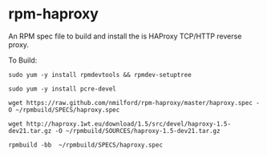 rpm-haproxy
===========

An RPM spec file to build and install the is HAProxy TCP/HTTP reverse proxy.

To Build:

`sudo yum -y install rpmdevtools && rpmdev-setuptree`

`sudo yum -y install pcre-devel `

`wget https://raw.github.com/nmilford/rpm-haproxy/master/haproxy.spec -O ~/rpmbuild/SPECS/haproxy.spec`

`wget http://haproxy.1wt.eu/download/1.5/src/devel/haproxy-1.5-dev21.tar.gz -O ~/rpmbuild/SOURCES/haproxy-1.5-dev21.tar.gz`

`rpmbuild -bb  ~/rpmbuild/SPECS/haproxy.spec`
